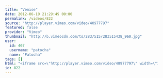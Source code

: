 ```yaml
---
title: "Venise"
date: 2012-06-10 21:29:49 00:00
permalink: /videos/822
source: "http://player.vimeo.com/video/40977797"
featured: false
provider: "Vimeo"
thumbnail: "http://b.vimeocdn.com/ts/283/515/283515438_960.jpg"
user:
  id: 467
  username: "patocha"
  name: "Patocha"
tags: []
html: "<iframe src=\"http://player.vimeo.com/video/40977797\" width=\"1920\" height=\"1080\" frameborder=\"0\" webkitAllowFullScreen mozallowfullscreen allowFullScreen></iframe>"
id: 822
---
```



